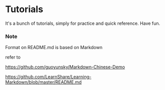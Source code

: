 Tutorials
=====

It's a bunch of tutorials, simply for practice and quick reference. Have fun.

### Note

Format on README.md is based on Markdown

refer to

https://github.com/guoyunsky/Markdown-Chinese-Demo

https://github.com/LearnShare/Learning-Markdown/blob/master/README.md
